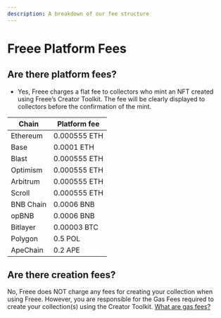 ```yaml
---
description: A breakdown of our fee structure
---
```


# Freee Platform Fees

## Are there platform fees?

* Yes, Freee charges a flat fee to collectors who mint an NFT created using Freee’s Creator Toolkit. The fee will be clearly displayed to collectors before the confirmation of the mint.

| Chain     | Platform fee |
| --------- | ------------ |
| Ethereum  | 0.000555 ETH |
| Base      | 0.0001 ETH   |
| Blast     | 0.000555 ETH |
| Optimism  | 0.000555 ETH |
| Arbitrum  | 0.000555 ETH |
| Scroll    | 0.000555 ETH |
| BNB Chain | 0.0006 BNB   |
| opBNB     | 0.0006 BNB   |
| Bitlayer  | 0.00003 BTC  |
| Polygon   | 0.5 POL      |
| ApeChain  | 0.2 APE      |

## Are there creation fees?

No, Freee does NOT charge any fees for creating your collection when using Freee. However, you are responsible for the Gas Fees required to create your collection(s) using the Creator Toolkit. [What are gas fees?](<Getting Started/Gas Fees.md>)
